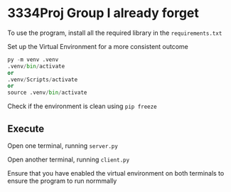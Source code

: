 # 3334Proj Group I already forget
 
 To use the program, install all the required library in the ```requirements.txt``` 

 Set up the Virtual Environment for a more consistent outcome

 ```python
 py -m venv .venv
 .venv/bin/activate 
 or
 .venv/Scripts/activate
 or
 source .venv/bin/activate
 ```

 Check if the environment is clean using `pip freeze`

 ## Execute

 Open one terminal, running `server.py`

 Open another terminal, running `client.py`

 Ensure that you have enabled the virtual environment on both terminals to ensure the program to run normmally
